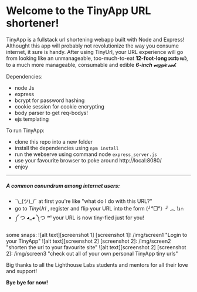 

# Welcome to the TinyApp URL shortener!


TinyApp is a fullstack url shortening webapp built with Node and Express!
Althought this app will probably not revolutionize the way you consume internet, it sure is handy.
After using TinyUrl, your URL experience will go from looking like an unmanageable, too-much-to-eat **12-foot-long 𝔭𝔞𝔯𝔱𝔶 𝔰𝔲𝔟**, to a much more manageable, consumable and edible **_6-inch 𝓋𝑒𝑔𝑔𝒾𝑒 𝓈𝓊𝒷_**. 

Dependencies:
* node Js
* express
* bcrypt for password hashing
* cookie session for cookie encrypting
* body parser to get req-bodys!
* ejs templating

To run TinyApp:

* clone this repo into a new folder
* install the dependencies using `npm install`
* run the webserve using command node `express_server.js`
* use your favourite browser to poke around http://local:8080/
* enjoy

---

##### A common conundrum among internet users:

* ¯\\\_(ツ)_/¯ at first you're like "what do I do with this URL?"
* go to _TinyUrl_ , register and flip your URL into the form (╯°□°）╯ ︵ ˥ɹ∩
* ༼ つ ◕_◕ ༽つ  ᵘʳˡ your URL is now tiny-fied just for you!

some snaps:
![alt text][screenshot 1]
[screenshot 1]: /img/screen1 "Login to your TinyApp"
![alt text][screenshot 2]
[screenshot 2]: /img/screen2 "shorten the url to your favourite site"
![alt text][screenshot 2]
[screenshot 2]: /img/screen3 "check out all of your own personal TinyApp tiny urls"


Big thanks to all the Lighthouse Labs students and mentors for all their love and support!

**Bye bye for now!**